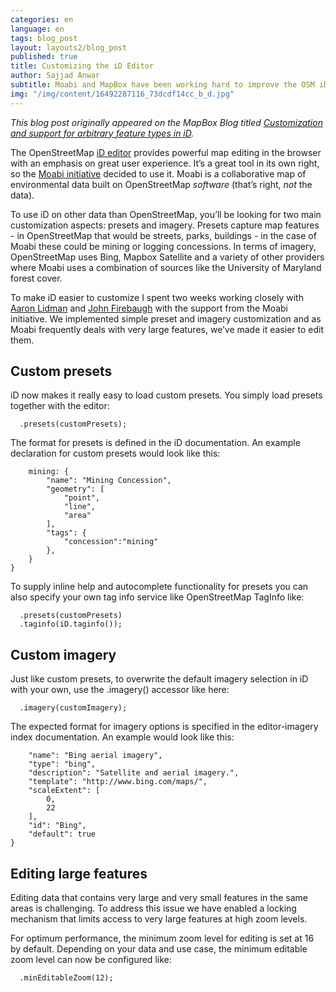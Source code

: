 ```yaml
---
categories: en
language: en
tags: blog_post
layout: layouts2/blog_post
published: true
title: Customizing the iD Editor
author: Sajjad Anwar
subtitle: Moabi and MapBox have been working hard to improve the OSM iD editor.
img: "/img/content/16492287116_73dcdf14cc_b_d.jpg"
---
```

*This blog post originally appeared on the MapBox Blog titled [Customization and support for arbitrary feature types in iD](https://www.mapbox.com/blog/customizing-id/).*

The OpenStreetMap [iD editor](http://ideditor.com/) provides powerful map editing in the browser with an emphasis on great user experience. It’s a great tool in its own right, so the [Moabi initiative](http://rdc.moabi.org/) decided to use it. Moabi is a collaborative map of environmental data built on OpenStreetMap *software* (that’s right, *not* the data).

To use iD on other data than OpenStreetMap, you’ll be looking for two main customization aspects: presets and imagery. Presets capture map features - in OpenStreetMap that would be streets, parks, buildings - in the case of Moabi these could be mining or logging concessions. In terms of imagery, OpenStreetMap uses Bing, Mapbox Satellite and a variety of other providers where Moabi uses a combination of sources like the University of Maryland forest cover.

To make iD easier to customize I spent two weeks working closely with [Aaron Lidman](https://www.mapbox.com/about/team/#aaron-lidman) and [John Firebaugh](https://www.mapbox.com/about/team/#john-firebaugh) with the support from the Moabi initiative. We implemented simple preset and imagery customization and as Moabi frequently deals with very large features, we’ve made it easier to edit them.

## Custom presets

iD now makes it really easy to load custom presets. You simply load presets together with the editor:

```var iD = iD()
  .presets(customPresets);
```

The format for presets is defined in the iD documentation. An example declaration for custom presets would look like this:

```{
    mining: {
        "name": "Mining Concession",
        "geometry": [
            "point",
            "line",
            "area"
        ],
        "tags": {
            "concession":"mining"
        },
    }
}
```

To supply inline help and autocomplete functionality for presets you can also specify your own tag info service like OpenStreetMap TagInfo like:

```var iD = iD()
  .presets(customPresets)
  .taginfo(iD.taginfo());
```

## Custom imagery

Just like custom presets, to overwrite the default imagery selection in iD with your own, use the .imagery() accessor like here:

```var iD = iD()
  .imagery(customImagery);
```

The expected format for imagery options is specified in the editor-imagery index documentation. An example would look like this:

```{
    "name": "Bing aerial imagery",
    "type": "bing",
    "description": "Satellite and aerial imagery.",
    "template": "http://www.bing.com/maps/",
    "scaleExtent": [
        0,
        22
    ],
    "id": "Bing",
    "default": true
}
```

## Editing large features

Editing data that contains very large and very small features in the same areas is challenging. To address this issue we have enabled a locking mechanism that limits access to very large features at high zoom levels.



For optimum performance, the minimum zoom level for editing is set at 16 by default. Depending on your data and use case, the minimum editable zoom level can now be configured like:

```var iD = iD().
  .minEditableZoom(12);
```
